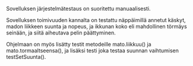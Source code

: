 


Sovelluksen järjestelmätestaus on suoritettu manuaalisesti.

Sovelluksen toimivuuden kannalta on testattu näppäimillä annetut käskyt, madon liikkeen suunta ja nopeus, ja ikkunan koko eli mahdollinen törmäys seinään, ja siitä aiheutava pelin päättyminen. 

Ohjelmaan on myös lisätty testit metodeille mato.liikkuu() ja mato.tormaaItseensa(), ja lisäksi testi joka testaa suunnan vaihtumisen testSetSuunta().

